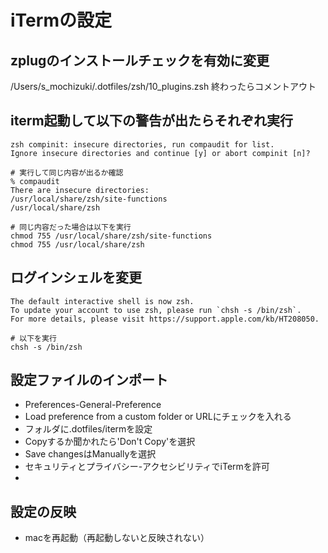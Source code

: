 # iTermの設定

## zplugのインストールチェックを有効に変更

/Users/s_mochizuki/.dotfiles/zsh/10_plugins.zsh
終わったらコメントアウト

## iterm起動して以下の警告が出たらそれぞれ実行

```
zsh compinit: insecure directories, run compaudit for list.
Ignore insecure directories and continue [y] or abort compinit [n]?

# 実行して同じ内容が出るか確認
% compaudit
There are insecure directories:
/usr/local/share/zsh/site-functions
/usr/local/share/zsh

# 同じ内容だった場合は以下を実行
chmod 755 /usr/local/share/zsh/site-functions
chmod 755 /usr/local/share/zsh
```

## ログインシェルを変更

```
The default interactive shell is now zsh.
To update your account to use zsh, please run `chsh -s /bin/zsh`.
For more details, please visit https://support.apple.com/kb/HT208050.

# 以下を実行
chsh -s /bin/zsh
```
## 設定ファイルのインポート

- Preferences-General-Preference
- Load preference from a custom folder or URLにチェックを入れる
- フォルダに.dotfiles/itermを設定
- Copyするか聞かれたら'Don't Copy'を選択
- Save changesはManuallyを選択
- セキュリティとプライバシー-アクセシビリティでiTermを許可
- 
## 設定の反映

- macを再起動（再起動しないと反映されない）